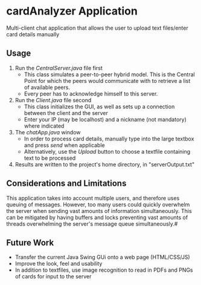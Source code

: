 # cardAnalyzer Application
Multi-client chat application that allows the user to upload text files/enter card details manually

## Usage
1. Run the _CentralServer.java_ file first
    * This class simulates a peer-to-peer hybrid model. This is the Central Point for which the peers would communicate with to retrieve a list of available peers.
    * Every peer has to acknowledge himself to this server.
2. Run the _Client.java_ file second
   * This class initializes the GUI, as well as sets up a connection between the client and the server
   * Enter your IP (may be localhost) and a nickname (not mandatory) where indicated
3. The _chatApp.java_ window
   * In order to process card details, manually type into the large textbox and press _send_ when applicable
   * Alternatively, use the _Upload_ button to choose a textfile containing text to be processed
4. Results are written to the project's home directory, in "serverOutput.txt"

## Considerations and Limitations
This application takes into account multiple users, and therefore uses queuing of messages.
However, too many users could quickly overwhelm the server when sending vast amounts of information simultaneously.
This can be mitigated by having buffers and locks preventing vast amounts of threads overwhelming the server's message queue simultaneously.#

## Future Work
* Transfer the current Java Swing GUi onto a web page (HTML/CSS/JS)
* Improve the look, feel and usability
* In addition to textfiles, use image recognition to read in PDFs and PNGs of cards for input to the server
